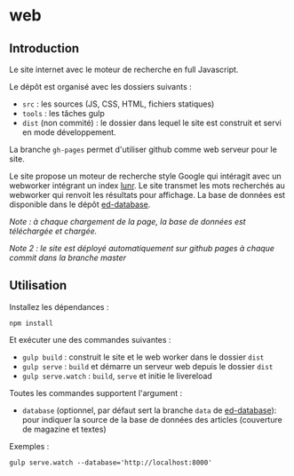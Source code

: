 # web

## Introduction

Le site internet avec le moteur de recherche en full Javascript.

Le dépôt est organisé avec les dossiers suivants :

* `src` : les sources (JS, CSS, HTML, fichiers statiques)
* `tools` : les tâches gulp
* `dist` (non commité) : le dossier dans lequel le site est construit et servi en mode développement.

La branche `gh-pages` permet d'utiliser github comme web serveur pour le site.

Le site propose un moteur de recherche style Google qui intéragit avec un webworker intégrant un index [lunr](http://lunrjs.com/). Le site transmet les mots recherchés au webworker qui renvoit les résultats pour affichage. La base de données est disponible dans le dépôt [ed-database](http://lunrjs.com/).

*Note : à chaque chargement de la page, la base de données est téléchargée et chargée.*

*Note 2 : le site est déployé automatiquement sur github pages à chaque commit dans la branche master*


## Utilisation

Installez les dépendances :

```
npm install
```

Et exécuter une des commandes suivantes :

* `gulp build` : construit le site et le web worker dans le dossier `dist`
* `gulp serve` : `build` et démarre un serveur web depuis le dossier `dist`
* `gulp serve.watch` : `build`, `serve` et initie le livereload

Toutes les commandes supportent l'argument :

* `database` (optionnel, par défaut sert la branche `data` de [ed-database](https://github.com/ed-search/database/tree/data)): pour indiquer la source de la base de données des articles (couverture de magazine et textes)

Exemples :

```
gulp serve.watch --database='http://localhost:8000'
```
